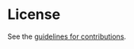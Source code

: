 # License

See the
[guidelines for contributions](https://github.com/tlswg/draft-ietf-tls-external-psk-importer/blob/master/CONTRIBUTING.md).
